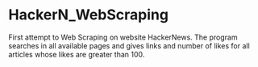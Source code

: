# HackerN_WebScraping
First attempt to Web Scraping on website HackerNews.
The program searches in all available pages and gives links and number of likes for all articles whose likes are greater than 100.

